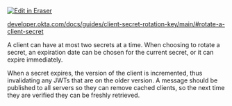 <p><a target="_blank" href="https://app.eraser.io/workspace/cnvjDJIj5YzCQRGmIwRX" id="edit-in-eraser-github-link"><img alt="Edit in Eraser" src="https://firebasestorage.googleapis.com/v0/b/second-petal-295822.appspot.com/o/images%2Fgithub%2FOpen%20in%20Eraser.svg?alt=media&amp;token=968381c8-a7e7-472a-8ed6-4a6626da5501"></a></p>

[﻿developer.okta.com/docs/guides/client-secret-rotation-key/main/#rotate-a-client-secret](https://developer.okta.com/docs/guides/client-secret-rotation-key/main/#rotate-a-client-secret) 

A client can have at most two secrets at a time. When choosing to rotate a secret, an expiration date can be chosen for the current secret, or it can expire immediately.

When a secret expires, the version of the client is incremented, thus invalidating any JWTs that are on the older version. A message should be published to all servers so they can remove cached clients, so the next time they are verified they can be freshly retrieved.


<!--- Eraser file: https://app.eraser.io/workspace/cnvjDJIj5YzCQRGmIwRX --->